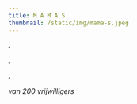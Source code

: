 ```yaml
---
title: M A M A S
thumbnail: /static/img/mama-s.jpeg
---
```

*.*﻿

*.*﻿

*.*﻿

*van 200 vrijwilligers*